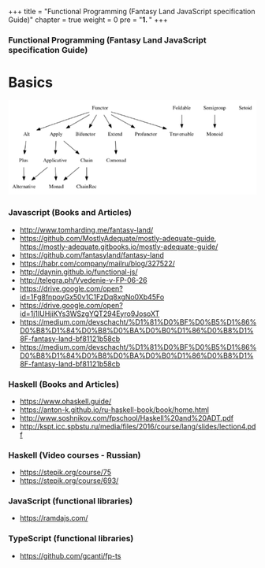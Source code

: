 +++
title = "Functional Programming (Fantasy Land JavaScript specification Guide)"
chapter = true
weight = 0
pre = "<b>1. </b>"
+++

### Functional Programming (Fantasy Land JavaScript specification Guide)

# Basics

![fp](fp.png)

### Javascript (Books and Articles)
- http://www.tomharding.me/fantasy-land/
- https://github.com/MostlyAdequate/mostly-adequate-guide, https://mostly-adequate.gitbooks.io/mostly-adequate-guide/
- https://github.com/fantasyland/fantasy-land
- https://habr.com/company/mailru/blog/327522/
- http://daynin.github.io/functional-js/
- http://telegra.ph/Vvedenie-v-FP-06-26
- https://drive.google.com/open?id=1Fg8fnpoyGx50v1C1FzDq8xgNo0Xb45Fo
- https://drive.google.com/open?id=1j1IUHjiKYs3WSzgYQT294Eyro9JosoXT
- https://medium.com/devschacht/%D1%81%D0%BF%D0%B5%D1%86%D0%B8%D1%84%D0%B8%D0%BA%D0%B0%D1%86%D0%B8%D1%8F-fantasy-land-bf81121b58cb
- https://medium.com/devschacht/%D1%81%D0%BF%D0%B5%D1%86%D0%B8%D1%84%D0%B8%D0%BA%D0%B0%D1%86%D0%B8%D1%8F-fantasy-land-bf81121b58cb

### Haskell (Books and Articles)
- https://www.ohaskell.guide/
- https://anton-k.github.io/ru-haskell-book/book/home.html
- http://www.soshnikov.com/fpschool/Haskell%20and%20ADT.pdf
- http://kspt.icc.spbstu.ru/media/files/2016/course/lang/slides/lection4.pdf

### Haskell (Video courses - Russian)
- https://stepik.org/course/75
- https://stepik.org/course/693/

### JavaScript (functional libraries)
- https://ramdajs.com/

### TypeScript (functional libraries)
- https://github.com/gcanti/fp-ts
